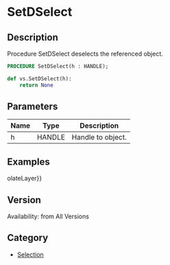 # SetDSelect

## Description
Procedure SetDSelect deselects the referenced object.

```pascal
PROCEDURE SetDSelect(h : HANDLE);
```

```python
def vs.SetDSelect(h):
    return None
```

## Parameters
|Name|Type|Description|
|---|---|---|
|h|HANDLE|Handle to object.|

## Examples
olateLayer}}

## Version
Availability: from All Versions

## Category
* [Selection](../Categories/Selection.md)
